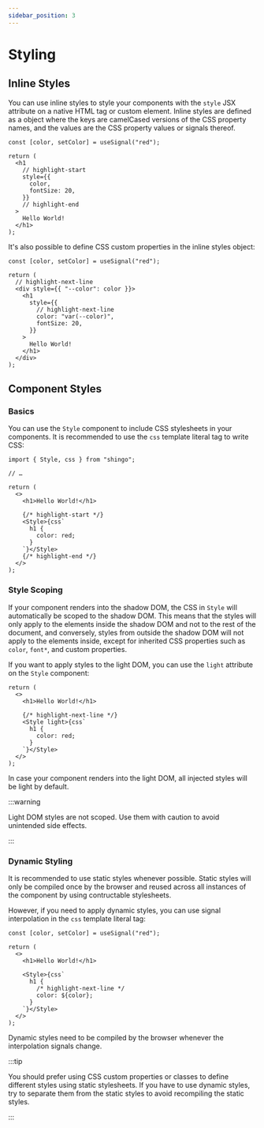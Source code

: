 ```yaml
---
sidebar_position: 3
---
```


# Styling

## Inline Styles

You can use inline styles to style your components with the `style` JSX
attribute on a native HTML tag or custom element. Inline styles are defined as a
object where the keys are camelCased versions of the CSS property names, and the
values are the CSS property values or signals thereof.

```tsx
const [color, setColor] = useSignal("red");

return (
  <h1
    // highlight-start
    style={{
      color,
      fontSize: 20,
    }}
    // highlight-end
  >
    Hello World!
  </h1>
);
```

It's also possible to define CSS custom properties in the inline styles object:

```tsx
const [color, setColor] = useSignal("red");

return (
  // highlight-next-line
  <div style={{ "--color": color }}>
    <h1
      style={{
        // highlight-next-line
        color: "var(--color)",
        fontSize: 20,
      }}
    >
      Hello World!
    </h1>
  </div>
);
```

## Component Styles

### Basics

You can use the `Style` component to include CSS stylesheets in your components.
It is recommended to use the `css` template literal tag to write CSS:

```tsx
import { Style, css } from "shingo";

// …

return (
  <>
    <h1>Hello World!</h1>

    {/* highlight-start */}
    <Style>{css`
      h1 {
        color: red;
      }
    `}</Style>
    {/* highlight-end */}
  </>
);
```

### Style Scoping

If your component renders into the shadow DOM, the CSS in `Style` will
automatically be scoped to the shadow DOM. This means that the styles will only
apply to the elements inside the shadow DOM and not to the rest of the document,
and conversely, styles from outside the shadow DOM will not apply to the
elements inside, except for inherited CSS properties such as `color`, `font*`,
and custom properties.

If you want to apply styles to the light DOM, you can use the `light` attribute
on the `Style` component:

```tsx
return (
  <>
    <h1>Hello World!</h1>

    {/* highlight-next-line */}
    <Style light>{css`
      h1 {
        color: red;
      }
    `}</Style>
  </>
);
```

In case your component renders into the light DOM, all injected styles will be
light by default.

:::warning

Light DOM styles are not scoped. Use them with caution to avoid unintended side
effects.

:::

### Dynamic Styling

It is recommended to use static styles whenever possible. Static styles will
only be compiled once by the browser and reused across all instances of the
component by using contructable stylesheets.

However, if you need to apply dynamic styles, you can use signal interpolation
in the `css` template literal tag:

```tsx
const [color, setColor] = useSignal("red");

return (
  <>
    <h1>Hello World!</h1>

    <Style>{css`
      h1 {
        /* highlight-next-line */
        color: ${color};
      }
    `}</Style>
  </>
);
```

Dynamic styles need to be compiled by the browser whenever the interpolation
signals change.

:::tip

You should prefer using CSS custom properties or classes to define different
styles using static stylesheets. If you have to use dynamic styles, try to
separate them from the static styles to avoid recompiling the static styles.

:::
